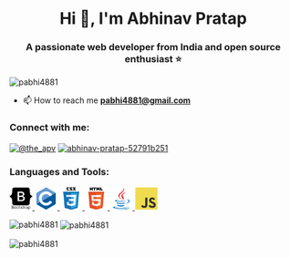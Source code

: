 <h1 align="center">Hi 👋, I'm Abhinav Pratap</h1>
<h3 align="center">A passionate web developer from India and open source enthusiast ⭐</h3>

<p align="left"> <img src="https://komarev.com/ghpvc/?username=pabhi4881&label=Profile%20views&color=0e75b6&style=flat" alt="pabhi4881" /> </p>

- 📫 How to reach me **pabhi4881@gmail.com**

<h3 align="left">Connect with me:</h3>
<p align="left">
<a href="https://twitter.com/@the_apv" target="blank"><img align="center" src="https://raw.githubusercontent.com/rahuldkjain/github-profile-readme-generator/master/src/images/icons/Social/twitter.svg" alt="@the_apv" height="30" width="40" /></a>
<a href="https://linkedin.com/in/abhinav-pratap-52791b251" target="blank"><img align="center" src="https://raw.githubusercontent.com/rahuldkjain/github-profile-readme-generator/master/src/images/icons/Social/linked-in-alt.svg" alt="abhinav-pratap-52791b251" height="30" width="40" /></a>
</p>

<h3 align="left">Languages and Tools:</h3>
<p align="left"> <a href="https://getbootstrap.com" target="_blank" rel="noreferrer"> <img src="https://raw.githubusercontent.com/devicons/devicon/master/icons/bootstrap/bootstrap-plain-wordmark.svg" alt="bootstrap" width="40" height="40"/> </a> <a href="https://www.cprogramming.com/" target="_blank" rel="noreferrer"> <img src="https://raw.githubusercontent.com/devicons/devicon/master/icons/c/c-original.svg" alt="c" width="40" height="40"/> </a> <a href="https://www.w3schools.com/css/" target="_blank" rel="noreferrer"> <img src="https://raw.githubusercontent.com/devicons/devicon/master/icons/css3/css3-original-wordmark.svg" alt="css3" width="40" height="40"/> </a> <a href="https://www.w3.org/html/" target="_blank" rel="noreferrer"> <img src="https://raw.githubusercontent.com/devicons/devicon/master/icons/html5/html5-original-wordmark.svg" alt="html5" width="40" height="40"/> </a> <a href="https://www.java.com" target="_blank" rel="noreferrer"> <img src="https://raw.githubusercontent.com/devicons/devicon/master/icons/java/java-original.svg" alt="java" width="40" height="40"/> </a> <a href="https://developer.mozilla.org/en-US/docs/Web/JavaScript" target="_blank" rel="noreferrer"> <img src="https://raw.githubusercontent.com/devicons/devicon/master/icons/javascript/javascript-original.svg" alt="javascript" width="40" height="40"/> </a> </p>

<p><img align="left" src="https://github-readme-stats.vercel.app/api/top-langs?username=pabhi4881&show_icons=true&locale=en&layout=compact" alt="pabhi4881" /></p>

<p>&nbsp;<img align="center" src="https://github-readme-stats.vercel.app/api?username=pabhi4881&show_icons=true&locale=en" alt="pabhi4881" /></p>

<p><img align="center" src="https://github-readme-streak-stats.herokuapp.com/?user=pabhi4881&" alt="pabhi4881" /></p>
